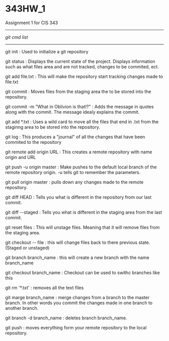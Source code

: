 # 343HW_1
Assignment 1 for CIS 343

**************
*git cmd list*
**************

git init : Used to initialize a git repository

git status : Displays the current state of the project. Displays information such as what files 
              area and are not tracked, changes to be commited, ect.
              
git add file.txt : This will make the repository start tracking changes made to file.txt

git commit : Moves files from the staging area the to be stored into the repository.

git commit -m "What in Oblivion is that!?" : Adds the message in quotes along with the commit. The 
                                              message idealy explains the commit.

git add *.txt : Uses a wild card to move all the files that end in .txt from the staginng area 
                 to be stored into the repository.
                 
git log : This produces a "journal" of all the changes that have been commited to the repository

git remote add origin URL : This creates a remote repository with name origin and URL

git push -u origin master : Make pushes to the default local branch of the remote repository
                            origin. -u tells git to remember the parameters.
                            
git pull origin master : pulls down any changes made to the remote repository.

git diff HEAD : Tells you what is different in the repository from our last commit.

git diff --staged : Tells you what is different in the staging area from the last commit.

git reset files : This will unstage files. Meaning that it will remove files from the staging area.

git checkout -- file : this will change files back to there previous state. (Staged or unstaged)

git branch branch_name : this will create a new branch with the name branch_name

git checkout branch_name : Checkout can be used to swithc branches like this

git rm '*.txt' : removes all the text files

git marge branch_name : merge changes from a branch to the master branch. In other words you commit 
                          the changes made in one branch to another branch.
                          
git branch -d branch_name : deletes branch branch_name.

git push : moves everything form your remote repository to the local repository.


                          
                            

                                              
                                        


                                       



